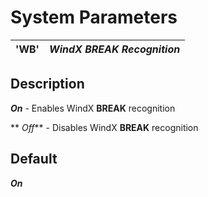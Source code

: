 # System Parameters

**'WB'** |  **_WindX BREAK Recognition_**  
---|---  
  
##  Description

**_On_** \- Enables WindX **BREAK** recognition  
  
** _Off_** \- Disables WindX **BREAK** recognition

##  Default

**_On_**
